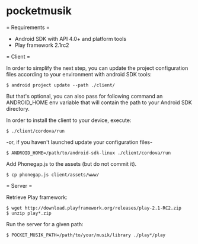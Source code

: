 pocketmusik
===========

= Requirements =

* Android SDK with API 4.0+ and platform tools
* Play framework 2.1rc2

= Client =

In order to simplify the next step, you can update the project configuration files according to your environment with android SDK tools:

```
$ android project update --path ./client/
```

But that's optional, you can also pass for following command an ANDROID_HOME env variable that will contain the path to your Android SDK directory.

In order to install the client to your device, execute:

```
$ ./client/cordova/run
```

-or, if you haven't launched update your configuration files-

```
$ ANDROID_HOME=/path/to/android-sdk-linux ./client/cordova/run
```

Add Phonegap.js to the assets (but do not commit it). 

```
$ cp phonegap.js client/assets/www/
```


= Server =

Retrieve Play framework:

```
$ wget http://download.playframework.org/releases/play-2.1-RC2.zip
$ unzip play*.zip
```

Run the server for a given path:

```
$ POCKET_MUSIK_PATH=/path/to/your/musik/library ./play*/play
```


